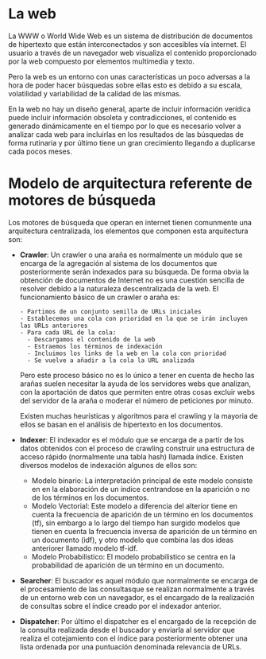 La web
======
La WWW o World Wide Web es un sistema de distribución de documentos de hipertexto que están interconectados y son accesibles vía internet. El usuario a través de un navegador web visualiza el contenido proporcionado por la web compuesto por elementos multimedia y texto.

Pero la web es un entorno con unas características un poco adversas a la hora de poder hacer búsquedas sobre ellas esto es debido a su escala, volatilidad y variabilidad de la calidad de las mismas.

En la web no hay un diseño general, aparte de incluir información verídica puede incluir información obsoleta y contradicciones, el contenido es generado dinámicamente en el tiempo por lo que es necesario volver a analizar cada web para incluirlas en los resultados de las búsquedas de forma rutinaria y por último tiene un gran crecimiento llegando a duplicarse cada pocos meses.

Modelo de arquitectura referente de motores de búsqueda
========================================================

Los motores de búsqueda que operan en internet tienen comunmente una arquitectura centralizada, los elementos que componen esta arquitectura son:

  * **Crawler**: Un crawler o una araña es normalmente un módulo que se encarga de la agregación al sistema de los documentos que posteriormente serán indexados para su búsqueda. De forma obvia la obtención de documentos de Internet no es una cuestión sencilla de resolver debido a la naturaleza descentralizada de la web. El funcionamiento básico de un crawler o araña es:
    ~~~
    - Partimos de un conjunto semilla de URLs iniciales
    - Establecemos una cola con prioridad en la que se irán incluyen las URLs anteriores
    - Para cada URL de la cola:
      - Descargamos el contenido de la web
      - Estraemos los términos de indexación
      - Incluimos los links de la web en la cola con prioridad
      - Se vuelve a añadir a la cola la URL analizada
    ~~~

    Pero este proceso básico no es lo único a tener en cuenta de hecho las arañas suelen necesitar la ayuda de los servidores webs que analizan, con la aportación de datos que permiten entre otras cosas excluir webs del servidor de la araña o moderar el número de peticiones por minuto.

    Existen muchas heurísticas y algoritmos para el crawling y la mayoria de ellos se basan en el análisis de hipertexto en los documentos.

  * **Indexer**: El indexador es el módulo que se encarga de a partir de los datos obtenidos con el proceso de crawling construir una estructura de acceso rápido (normalmente una tabla hash) llamada índice. Existen diversos modelos de indexación algunos de ellos son:
    * Modelo binario: La interpretación principal de este modelo consiste en en la elaboración de un índice centrandose en la aparición o no de los términos en los documentos.
    * Modelo Vectorial: Este modelo a diferencia del alterior tiene en cuenta la frecuencia de aparición de un término en los documentos (tf), sin embargo a lo largo del tiempo han surgido modelos que tienen en cuenta la frecuencia inversa de aparición de un término en un documento (idf), y otro modelo que combina las dos ideas anteriorer llamado modelo tf-idf.
    * Modelo Probabilistico: El modelo probabilistico se centra en la probabilidad de aparición de un término en un documento.

  * **Searcher**: El buscador es aquel módulo que normalmente se encarga de el procesamiento de las consultasque se realizan normalmente a través de un entorno web con un navegador, es el encargado de la realización de consultas sobre el índice creado por el indexador anterior.

  * **Dispatcher**: Por último el dispatcher es el encargado de la recepción de la consulta realizada desde el buscador y enviarla al servidor que realiza el cotejamiento con el índice para posteriormente obtener una lista ordenada por una puntuación denominada relevancia de URLs.
